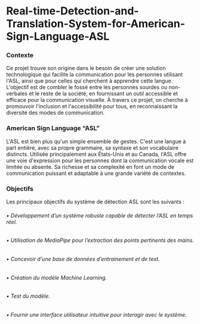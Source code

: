 # Real-time-Detection-and-Translation-System-for-American-Sign-Language-ASL

### Contexte

Ce projet trouve son origine dans le besoin de créer une solution technologique qui facilite la communication pour les personnes utilisant l'ASL, ainsi que pour celles qui cherchent à apprendre cette langue. L'objectif est de combler le fossé entre les personnes sourdes ou non-verbales et le reste de la société, en fournissant un outil accessible et efficace pour la communication visuelle. À travers ce projet, on cherche à promouvoir l'inclusion et l'accessibilité pour tous, en reconnaissant la diversité des modes de communication.

### American Sign Language “ASL”

L'ASL est bien plus qu'un simple ensemble de gestes. C'est une langue à part entière, avec sa propre grammaire, sa syntaxe et son vocabulaire distincts. Utilisée principalement aux États-Unis et au Canada, l'ASL offre une voie d'expression pour les personnes dont la communication vocale est limitée ou absente. Sa richesse et sa complexité en font un mode de communication puissant et adaptable à une grande variété de contextes.

### Objectifs

Les principaux objectifs du système de détection ASL sont les suivants :
 
###### • Développement d’un système robuste capable de détecter l’ASL en temps réel.
###### • Utilisation de MediaPipe pour l’extraction des points pertinents des mains.
###### • Concevoir d’une base de données d’entrainement et de test.
###### • Création du modèle Machine Learning.
###### • Test du modèle.
###### • Fournir une interface utilisateur intuitive pour interagir avec le système.
